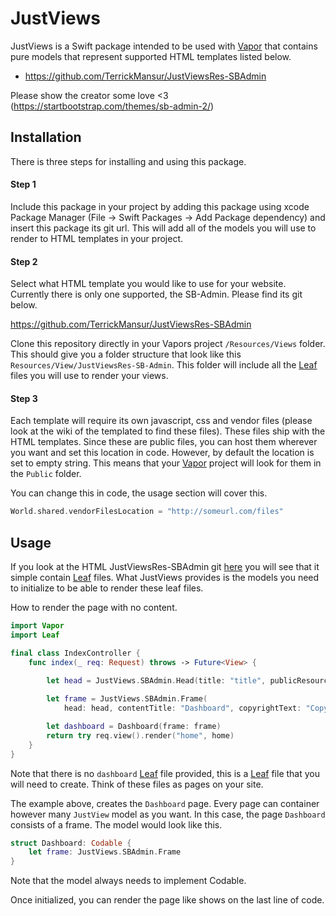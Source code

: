 # JustViews

JustViews is a Swift package intended to be used with [Vapor](https://vapor.codes/) that contains pure models that represent supported HTML templates listed below.

- https://github.com/TerrickMansur/JustViewsRes-SBAdmin

Please show the creator some love <3 (https://startbootstrap.com/themes/sb-admin-2/)

## Installation

There is three steps for installing and using this package. 

#### Step 1
Include this package in your project by adding this package using xcode Package Manager (File -> Swift Packages -> Add Package dependency) and insert this package its git url. This will add all of the models you will use to render to HTML templates in your project.

#### Step 2
Select what HTML template you would like to use for your website. Currently there is only one supported, the SB-Admin. Please find its git below.

https://github.com/TerrickMansur/JustViewsRes-SBAdmin

Clone this repository directly in your Vapors project `/Resources/Views` folder. This should give you a folder structure that look like this `Resources/View/JustViewsRes-SB-Admin`. This folder will include all the [Leaf](https://docs.vapor.codes/3.0/leaf/getting-started/) files you will use to render your views.

#### Step 3
Each template will require its own javascript, css and vendor files (please look at the wiki of the templated to find these files). These files ship with the HTML templates. Since these are public files, you can host them wherever you want and set this location in code. However, by default the location is set to empty string. This means that your [Vapor](https://vapor.codes/) project will look for them in the `Public` folder. 

You can change this in code, the usage section will cover this.

```Swift
World.shared.vendorFilesLocation = "http://someurl.com/files"
```

## Usage

If you look at the HTML JustViewsRes-SBAdmin git [here](https://github.com/TerrickMansur/JustViewsRes-SBAdmin) you will see that it simple contain [Leaf](https://docs.vapor.codes/3.0/leaf/getting-started/) files. What JustViews provides is the models you need to initialize to be able to render these leaf files. 

How to render the page with no content. 

```Swift
import Vapor
import Leaf

final class IndexController {
    func index(_ req: Request) throws -> Future<View> {
 
        let head = JustViews.SBAdmin.Head(title: "title", publicResources: "")

        let frame = JustViews.SBAdmin.Frame(
            head: head, contentTitle: "Dashboard", copyrightText: "Copyright © Your Website 2019")

        let dashboard = Dashboard(frame: frame)
        return try req.view().render("home", home)
    }
}
```

Note that there is no `dashboard` [Leaf](https://docs.vapor.codes/3.0/leaf/getting-started/) file provided, this is a [Leaf](https://docs.vapor.codes/3.0/leaf/getting-started/) file that you will need to create. Think of these files as pages on your site. 

The example above, creates the `Dashboard` page. Every page can container however many `JustView` model as you want. In this case, the page `Dashboard` consists of a frame. The model would look like this. 

```Swift
struct Dashboard: Codable {
    let frame: JustViews.SBAdmin.Frame
}
```

Note that the model always needs to implement Codable. 

Once initialized, you can render the page like shows on the last line of code.




